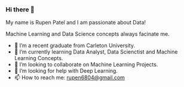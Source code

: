 ### Hi there 👋

My name is Rupen Patel and I am passionate about Data!

Machine Learning and Data Science concepts always facinate me.


- 🔭 I’m a recent graduate from Carleton University.
- 🌱 I’m currently learning Data Analyst, Data Scienctist and Machine Learning Concepts.
- 👯 I’m looking to collaborate on Machine Learning Projects.
- 🤔 I’m looking for help with Deep Learning.
- 📫 How to reach me: rupen6804@gmail.com

